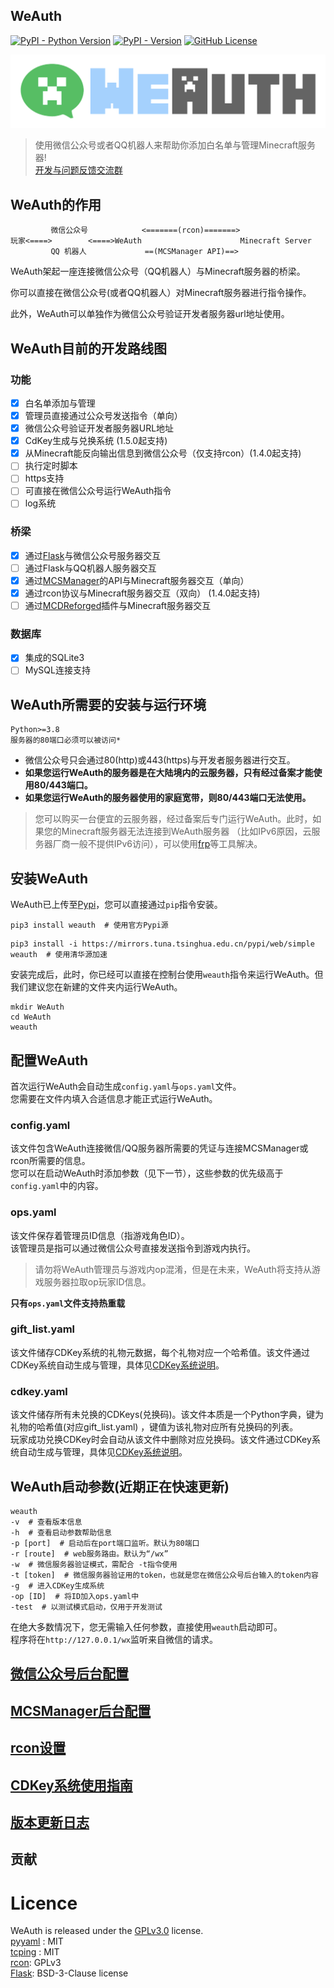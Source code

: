 WeAuth
--------

[![PyPI - Python Version](https://img.shields.io/pypi/pyversions/weauth)](https://pypi.org/project/weauth)
[![PyPI - Version](https://img.shields.io/pypi/v/weauth)](https://pypi.org/project/weauth)
[![GitHub License](https://img.shields.io/github/license/TomatoCraftMC/WeAuth)](https://github.com/TomatoCraftMC/WeAuth/blob/main/LICENSE)

<div align=center><img src="logo/long_banner.png"></div>

>使用微信公众号或者QQ机器人来帮助你添加白名单与管理Minecraft服务器!  
> [开发与问题反馈交流群](http://qm.qq.com/cgi-bin/qm/qr?_wv=1027&k=zZWKaVfLOLW19NRVtffSgxPZivKkK45n&authKey=cF0bEvwv%2FoHTMrXJpzkvGvZhuYdF7WCefRF4F21dqnJMSvzOCL%2FZSpGqnwEVYE7G&noverify=0&group_code=1017293626)
  
## WeAuth的作用
```command
         微信公众号            <=======(rcon)=======>
玩家<====>        <====>WeAuth                      Minecraft Server
         QQ 机器人             ==(MCSManager API)==>
```
WeAuth架起一座连接微信公众号（QQ机器人）与Minecraft服务器的桥梁。  

你可以直接在微信公众号(或者QQ机器人）对Minecraft服务器进行指令操作。  

此外，WeAuth可以单独作为微信公众号验证开发者服务器url地址使用。  

## WeAuth目前的开发路线图  

### 功能  
 - [x] 白名单添加与管理   
 - [x] 管理员直接通过公众号发送指令（单向）  
 - [x] 微信公众号验证开发者服务器URL地址  
- [x] CdKey生成与兑换系统 (1.5.0起支持)
 - [x] 从Minecraft能反向输出信息到微信公众号（仅支持rcon）(1.4.0起支持)
 - [ ] 执行定时脚本  
 - [ ] https支持
- [ ] 可直接在微信公众号运行WeAuth指令
- [ ] log系统
### 桥梁
 - [x] 通过[Flask](https://github.com/pallets/flask)与微信公众号服务器交互     
 - [ ] 通过Flask与QQ机器人服务器交互  
 - [x] 通过[MCSManager](https://github.com/MCSManager/MCSManager)的API与Minecraft服务器交互（单向）  
 - [x] 通过rcon协议与Minecraft服务器交互（双向） (1.4.0起支持) 
 - [ ] 通过[MCDReforged](https://github.com/MCDReforged/MCDReforged)插件与Minecraft服务器交互  
### 数据库
 - [x] 集成的SQLite3  
 - [ ] MySQL连接支持  

## WeAuth所需要的安装与运行环境  
```command
Python>=3.8
服务器的80端口必须可以被访问*
```   
* 微信公众号只会通过80(http)或443(https)与开发者服务器进行交互。
* **如果您运行WeAuth的服务器是在大陆境内的云服务器，只有经过备案才能使用80/443端口。**  
* **如果您运行WeAuth的服务器使用的家庭宽带，则80/443端口无法使用。**   
> 您可以购买一台便宜的云服务器，经过备案后专门运行WeAuth。此时，如果您的Minecraft服务器无法连接到WeAuth服务器
> （比如IPv6原因，云服务器厂商一般不提供IPv6访问），可以使用[frp](https://github.com/fatedier/frp)等工具解决。  


## 安装WeAuth
WeAuth已上传至[Pypi](https://pypi.org/project/weauth/)，您可以直接通过`pip`指令安装。  
```shell
pip3 install weauth  # 使用官方Pypi源
```   
```shell
pip3 install -i https://mirrors.tuna.tsinghua.edu.cn/pypi/web/simple weauth  # 使用清华源加速
```   
安装完成后，此时，你已经可以直接在控制台使用`weauth`指令来运行WeAuth。但我们建议您在新建的文件夹内运行WeAuth。    
```shell
mkdir WeAuth
cd WeAuth
weauth
```   
## 配置WeAuth
首次运行WeAuth会自动生成`config.yaml`与`ops.yaml`文件。  
您需要在文件内填入合适信息才能正式运行WeAuth。  
### config.yaml  
该文件包含WeAuth连接微信/QQ服务器所需要的凭证与连接MCSManager或rcon所需要的信息。  
您可以在启动WeAuth时添加参数（见下一节），这些参数的优先级高于`config.yaml`中的内容。   
  
### ops.yaml  
该文件保存着管理员ID信息（指游戏角色ID）。  
该管理员是指可以通过微信公众号直接发送指令到游戏内执行。  
>请勿将WeAuth管理员与游戏内op混淆，但是在未来，WeAuth将支持从游戏服务器拉取op玩家ID信息。    

**只有`ops.yaml`文件支持热重载**

### gift_list.yaml

该文件储存CDKey系统的礼物元数据，每个礼物对应一个哈希值。该文件通过CDKey系统自动生成与管理，具体见[CDKey系统说明](docs/Cdkey.md)。

### cdkey.yaml

该文件储存所有未兑换的CDKeys(兑换码)。该文件本质是一个Python字典，键为礼物的哈希值(对应gift_list.yaml)
，键值为该礼物对应所有兑换码的列表。  
玩家成功兑换CDKey时会自动从该文件中删除对应兑换码。该文件通过CDKey系统自动生成与管理，具体见[CDKey系统说明](docs/Cdkey.md)。
## WeAuth启动参数(近期正在快速更新)
```shell
weauth
-v  # 查看版本信息
-h  # 查看启动参数帮助信息
-p [port]  # 启动后在port端口监听。默认为80端口
-r [route]  # web服务路由。默认为“/wx”
-w  # 微信服务器验证模式，需配合 -t指令使用
-t [token]  # 微信服务器验证用的token，也就是您在微信公众号后台输入的token内容
-g  # 进入CDKey生成系统
-op [ID]  # 将ID加入ops.yaml中
-test  # 以测试模式启动，仅用于开发测试
```   
在绝大多数情况下，您无需输入任何参数，直接使用`weauth`启动即可。  
程序将在`http://127.0.0.1/wx`监听来自微信的请求。  
## [微信公众号后台配置](docs/WeChatConfig.md)
## [MCSManager后台配置](docs/MCSManagerConfig.md)
## [rcon设置](docs/Rcon.md)
## [CDKey系统使用指南](docs/Cdkey.md)
## [版本更新日志](docs/UPDATE.md)  
## 贡献  
# Licence

WeAuth is released under the [GPLv3.0](LICENSE) license.   
[pyyaml](https://github.com/yaml/pyyaml) : MIT   
[tcping](https://github.com/zhengxiaowai/tcping) : MIT    
[rcon](https://github.com/conqp/rcon): GPLv3   
[Flask](https://github.com/pallets/flask/): BSD-3-Clause license  










 



